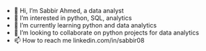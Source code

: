- 👋 Hi, I’m Sabbir Ahmed, a data analyst
- 👀 I’m interested in python, SQL, analytics
- 🌱 I’m currently learning python and data analytics
- 💞️ I’m looking to collaborate on python projects for data analytics
- 📫 How to reach me linkedin.com/in/sabbir08

<!---
sab-bir08/sab-bir08 is a ✨ special ✨ repository because its `README.md` (this file) appears on your GitHub profile.
You can click the Preview link to take a look at your changes.
--->
